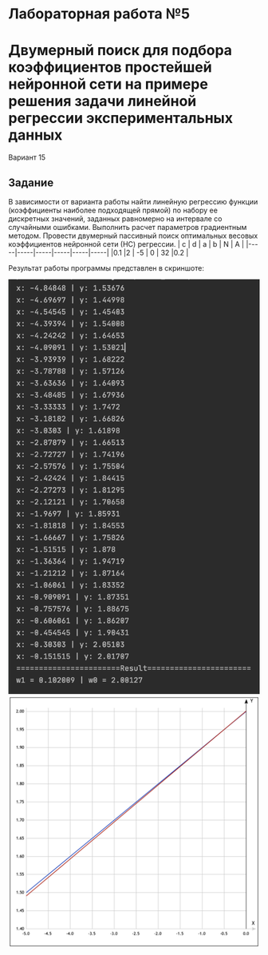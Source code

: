 # Лабораторная работа №5
# Двумерный поиск для подбора коэффициентов простейшей нейронной сети на примере решения задачи линейной регрессии экспериментальных данных
Вариант 15

## Задание

В зависимости от варианта работы найти линейную регрессию функции (коэффициенты наиболее подходящей прямой) по набору ее дискретных значений, заданных равномерно на интервале со случайными ошибками. Выполнить расчет параметров градиентным методом. Провести двумерный пассивный поиск оптимальных весовых коэффициентов нейронной сети (НС) регрессии.
| c   | d   | a   | b   | N   | A   |
|-----|-----|-----|-----|-----|-----|
|0.1  |2    | -5  |  0  | 32  |0.2  |

Результат работы программы представлен в скриншоте:

![lab-05_Part1](https://github.com/HvarZ/tsisa_lab05/blob/master/screenshots/screenshots.png)
![lab-05 Part2](https://github.com/HvarZ/tsisa_lab05/blob/master/screenshots/screenshot_2.png)
